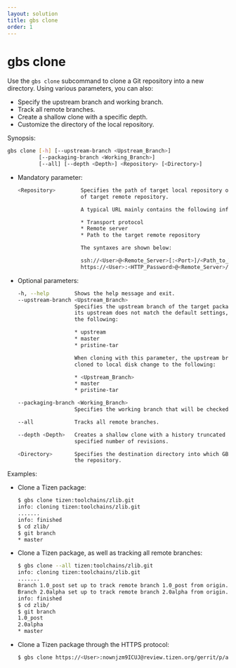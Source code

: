 ```yaml
---
layout: solution
title: gbs clone
order: 1
---
```


# gbs clone

Use the `gbs clone` subcommand to clone a Git repository into a new directory. Using various parameters, you can also:

- Specify the upstream branch and working branch.
- Track all remote branches.
- Create a shallow clone with a specific depth.
- Customize the directory of the local repository.

Synopsis:

```bash
gbs clone [-h] [--upstream-branch <Upstream_Branch>]
          [--packaging-branch <Working_Branch>]
          [--all] [--depth <Depth>] <Repository> [<Directory>]
```

- Mandatory parameter:
  ```bash
  <Repository>        Specifies the path of target local repository or the URL
                      of target remote repository.

                      A typical URL mainly contains the following information:

                      * Transport protocol
                      * Remote server
                      * Path to the target remote repository

                      The syntaxes are shown below:

                      ssh://<User>@<Remote_Server>[:<Port>]/<Path_to_Target_Remote_Repository>
                      https://<User>:<HTTP_Password>@<Remote_Server>/gerrit/p/<Path_to_Target_Remote_Repository>
  ```

- Optional parameters:

  ```bash
  -h, --help        Shows the help message and exit.
  --upstream-branch <Upstream_Branch>
                    Specifies the upstream branch of the target package when
                    its upstream does not match the default settings, including
                    the following:

                    * upstream
                    * master
                    * pristine-tar

                    When cloning with this parameter, the upstream branches
                    cloned to local disk change to the following:

                    * <Upstream_Branch>
                    * master
                    * pristine-tar

  --packaging-branch <Working_Branch>
                    Specifies the working branch that will be checked out.

  --all             Tracks all remote branches.

  --depth <Depth>   Creates a shallow clone with a history truncated to the
                    specified number of revisions.

  <Directory>       Specifies the destination directory into which GBS clones
                    the repository.
  ```

Examples:

- Clone a Tizen package:

  ```bash
  $ gbs clone tizen:toolchains/zlib.git
  info: cloning tizen:toolchains/zlib.git
  .......
  info: finished
  $ cd zlib/
  $ git branch
  * master
  ```

- Clone a Tizen package, as well as tracking all remote branches:

  ```bash
  $ gbs clone --all tizen:toolchains/zlib.git
  info: cloning tizen:toolchains/zlib.git
  .......
  Branch 1.0_post set up to track remote branch 1.0_post from origin.
  Branch 2.0alpha set up to track remote branch 2.0alpha from origin.
  info: finished
  $ cd zlib/
  $ git branch
  1.0_post
  2.0alpha
  * master
  ```

- Clone a Tizen package through the HTTPS protocol:

  ```bash
  $ gbs clone https://<User>:nownjzm9ICUJ@review.tizen.org/gerrit/p/adaptation/systemd-bootmode
  ```

